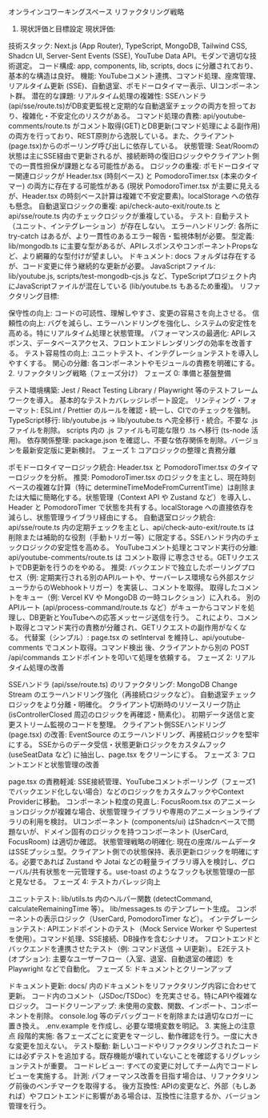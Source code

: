 オンラインコワーキングスペース リファクタリング戦略
1. 現状評価と目標設定
現状評価:

技術スタック: Next.js (App Router), TypeScript, MongoDB, Tailwind CSS, Shadcn UI, Server-Sent Events (SSE), YouTube Data API。モダンで適切な技術選定。
コード構成: app, components, lib, scripts, docs に分離されており、基本的な構造は良好。
機能: YouTubeコメント連携、コマンド処理、座席管理、リアルタイム更新 (SSE)、自動退室、ポモドーロタイマー表示、UIコンポーネント群。
潜在的な課題:
リアルタイム処理の複雑性: SSEハンドラ(api/sse/route.ts)がDB変更監視と定期的な自動退室チェックの両方を担っており、複雑化・不安定化のリスクがある。
コマンド処理の責務: api/youtube-comments/route.ts がコメント取得(GET)とDB更新(コマンド処理による副作用)の両方を行っており、REST原則から逸脱している。また、クライアント(page.tsx)からのポーリング呼び出しに依存している。
状態管理: Seat/Roomの状態は主にSSE経由で更新されるが、接続断時の復旧ロジックやクライアント側での一貫性担保が課題となる可能性がある。
ロジックの重複: ポモドーロタイマー関連ロジックが Header.tsx (時刻ベース) と PomodoroTimer.tsx (本来のタイマー) の両方に存在する可能性がある (現状 PomodoroTimer.tsx が主要に見えるが、Header.tsx の時刻ベース計算は複雑で不安定要素)。localStorage への依存も懸念。
自動退室ロジックの重複: api/check-auto-exit/route.ts と api/sse/route.ts 内のチェックロジックが重複している。
テスト: 自動テスト（ユニット、インテグレーション）が存在しない。
エラーハンドリング: 各所に try-catch はあるが、より一貫性のあるエラー報告・監視体制が必要。
型定義: lib/mongodb.ts に主要な型があるが、APIレスポンスやコンポーネントPropsなど、より網羅的な型付けが望ましい。
ドキュメント: docs フォルダは存在するが、コード変更に伴う継続的な更新が必要。
JavaScriptファイル: lib/youtube.js, scripts/test-mongodb-cjs.js など、TypeScriptプロジェクト内にJavaScriptファイルが混在している (lib/youtube.ts もあるため重複)。
リファクタリング目標:

保守性の向上: コードの可読性、理解しやすさ、変更の容易さを向上させる。
信頼性の向上: バグを減らし、エラーハンドリングを強化し、システムの安定性を高める。特にリアルタイム処理と状態管理。
パフォーマンスの最適化: APIレスポンス、データベースアクセス、フロントエンドレンダリングの効率を改善する。
テスト容易性の向上: ユニットテスト、インテグレーションテストを導入しやすくする。
関心の分離: 各コンポーネントやモジュールの責務を明確にする。
2. リファクタリング戦略（フェーズ分け）
フェーズ 0: 準備と基盤整備

テスト環境構築:
Jest / React Testing Library / Playwright 等のテストフレームワークを導入。
基本的なテストカバレッジレポート設定。
リンティング・フォーマット:
ESLint / Prettier のルールを確認・統一し、CIでのチェックを強制。
TypeScript移行:
lib/youtube.js -> lib/youtube.ts へ完全移行・統合。不要な .js ファイルを削除。
scripts 内の .js ファイルも可能な限り .ts へ移行 (ts-node 活用)。
依存関係整理:
package.json を確認し、不要な依存関係を削除。バージョンを最新安定版に更新検討。
フェーズ 1: コアロジックの整理と責務分離

ポモドーロタイマーロジック統合:
Header.tsx と PomodoroTimer.tsx のタイマーロジックを分析。
推奨: PomodoroTimer.tsx のロジックを主とし、現在時刻ベースの複雑な計算（特に determineTimeModeFromCurrentTime）は削除または大幅に簡略化する。状態管理（Context API や Zustand など）を導入し、Header と PomodoroTimer で状態を共有する。localStorage への直接依存を減らし、状態管理ライブラリ経由にする。
自動退室ロジック統合:
api/sse/route.ts 内の定期チェックを主とし、api/check-auto-exit/route.ts は削除または補助的な役割（手動トリガー等）に限定する。SSEハンドラ内のチェックロジックの安定性を高める。
YouTubeコメント処理とコマンド実行の分離:
api/youtube-comments/route.ts は コメント取得 に専念させる。GETリクエストでDB更新を行うのをやめる。
推奨:
バックエンドで独立したポーリングプロセス（例: 定期実行される別のAPIルートや、サーバーレス環境なら外部スケジューラからのWebhookトリガー）を実装し、コメントを取得。
取得したコメントをキュー（例: Vercel KV や MongoDB の一時コレクション）に入れる。
別のAPIルート (api/process-command/route.ts など）がキューからコマンドを処理し、DB更新とYouTubeへの応答メッセージ送信を行う。
これにより、コメント取得とコマンド実行の責務が分離され、GETリクエストの副作用がなくなる。
代替案（シンプル）: page.tsx の setInterval を維持し、api/youtube-comments でコメント取得。コマンド検出 後、クライアントから別の POST /api/commands エンドポイントを叩いて処理を依頼する。
フェーズ 2: リアルタイム処理の改善

SSEハンドラ (api/sse/route.ts) のリファクタリング:
MongoDB Change Stream のエラーハンドリング強化（再接続ロジックなど）。
自動退室チェックロジックをより分離・明確化。
クライアント切断時のリソースリーク防止 (isControllerClosed 周辺のロジックを再確認・簡素化）。
初期データ送信と変更ストリーム監視のコードを整理。
クライアント側SSEハンドリング (page.tsx) の改善:
EventSource のエラーハンドリング、再接続ロジックを堅牢にする。
SSEからのデータ受信・状態更新ロジックをカスタムフック (useSeatData など) に抽出し、page.tsx をクリーンにする。
フェーズ 3: フロントエンドと状態管理の改善

page.tsx の責務軽減:
SSE接続管理、YouTubeコメントポーリング（フェーズ1でバックエンド化しない場合）などのロジックをカスタムフックやContext Providerに移動。
コンポーネント粒度の見直し:
FocusRoom.tsx のアニメーションロジックが複雑な場合、状態管理ライブラリや専用のアニメーションライブラリの利用を検討。
UIコンポーネント (components/ui) はShadcnベースで問題ないが、ドメイン固有のロジックを持つコンポーネント (UserCard, FocusRoom) は適切か確認。
状態管理戦略の明確化:
現在の座席/ルームデータはSSEプッシュ型。クライアント側での状態保持、表示更新ロジックを明確にする。必要であれば Zustand や Jotai などの軽量ライブラリ導入を検討し、グローバル/共有状態を一元管理する。use-toast のようなフックも状態管理の一部と見なせる。
フェーズ 4: テストカバレッジ向上

ユニットテスト:
lib/utils.ts 内のヘルパー関数 (detectCommand, calculateRemainingTime 等）。
lib/messages.ts のテンプレート生成。
コンポーネントの表示ロジック（UserCard, PomodoroTimer など）。
インテグレーションテスト:
APIエンドポイントのテスト（Mock Service Worker や Supertest を使用）。コマンド処理、SSE接続、DB操作を含むシナリオ。
フロントエンドとバックエンドを連携させたテスト（例: コマンド送信 -> UI更新）。
E2Eテスト (オプション):
主要なユーザーフロー（入室、退室、自動退室の確認）を Playwright などで自動化。
フェーズ 5: ドキュメントとクリーンアップ

ドキュメント更新:
docs/ 内のドキュメントをリファクタリング内容に合わせて更新。
コード内のコメント（JSDoc/TSDoc）を充実させる。特にAPIや複雑なロジック。
コードクリーンアップ:
未使用の変数、関数、インポート、コンポーネントを削除。
console.log 等のデバッグコードを削除または適切なロガーに置き換え。
.env.example を作成し、必要な環境変数を明記。
3. 実施上の注意点
段階的実施: 各フェーズごとに変更をマージし、動作確認を行う。一度に大きな変更を加えない。
テスト駆動: 新しいコードやリファクタリングされたコードには必ずテストを追加する。既存機能が壊れていないことを確認するリグレッションテストが重要。
コードレビュー: すべての変更に対してチーム内でコードレビューを実施する。
計測: パフォーマンス改善を目指す場合は、リファクタリング前後のベンチマークを取得する。
後方互換性: APIの変更など、外部（もしあれば）やフロントエンドに影響がある場合は、互換性に注意するか、バージョン管理を行う。
